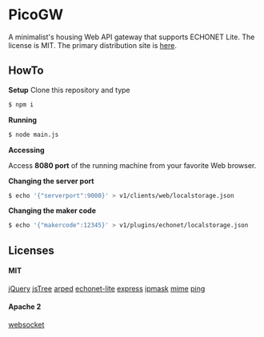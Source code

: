 # PicoGW

A minimalist's housing Web API gateway that supports ECHONET Lite. The license is MIT.
The primary distribution site is [here](https://github.com/KAIT-HEMS/PicoGW).

## HowTo

**Setup**
Clone this repository and type
```bash
$ npm i
```

**Running**
```bash
$ node main.js
```

**Accessing**

Access **8080 port** of the running machine from your favorite Web browser.

**Changing the server port**
```bash
$ echo '{"serverport":9000}' > v1/clients/web/localstorage.json
```

**Changing the maker code**
```bash
$ echo '{"makercode":12345}' > v1/plugins/echonet/localstorage.json
```

## Licenses
#### MIT

[jQuery](https://jquery.com/)
[jsTree](https://www.jstree.com/)
[arped](https://www.npmjs.com/package/arped)
[echonet-lite](https://www.npmjs.com/package/echonet-lite)
[express](https://www.npmjs.com/package/express)
[ipmask](https://www.npmjs.com/package/ipmask)
[mime](https://www.npmjs.com/package/mime)
[ping](https://www.npmjs.com/package/ping)

#### Apache 2
[websocket](https://www.npmjs.com/package/websocket)
